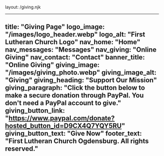 layout: /giving.njk

---
title: "Giving Page"
logo_image: "/images/logo_header.webp"
logo_alt: "First Lutheran Church Logo"
nav_home: "Home"
nav_messages: "Messages"
nav_giving: "Online Giving"
nav_contact: "Contact"
banner_title: "Online Giving"
giving_image: "/images/giving_photo.webp"
giving_image_alt: "Giving"
giving_heading: "Support Our Mission"
giving_paragraph: "Click the button below to make a secure donation through PayPal. You don't need a PayPal account to give."
giving_button_link: "https://www.paypal.com/donate?hosted_button_id=D9CX4Q7YQY5RU"
giving_button_text: "Give Now"
footer_text: "First Lutheran Church Ogdensburg. All rights reserved."
---
